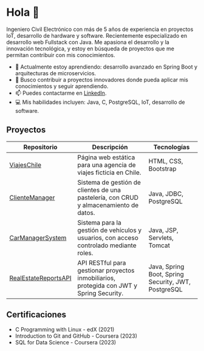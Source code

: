 # Hola 👋

Ingeniero Civil Electrónico con más de 5 años de experiencia en proyectos IoT, 
desarrollo de hardware y software. Recientemente especializado en desarrollo web 
Fullstack con Java. Me apasiona el desarrollo y la innovación tecnológica, y 
estoy en búsqueda de proyectos que me permitan contribuir con mis conocimientos.

- 🌱 Actualmente estoy aprendiendo: desarrollo avanzado en Spring Boot y arquitecturas de microservicios.
- 💼 Busco contribuir a proyectos innovadores donde pueda aplicar mis conocimientos y seguir aprendiendo.
- 📫 Puedes contactarme en [LinkedIn](https://www.linkedin.com/in/asmitmans).
- 💻 Mis habilidades incluyen: Java, C, PostgreSQL, IoT, desarrollo de software.

## Proyectos

| Repositorio              | Descripción                                              | Tecnologías                          |
|--------------------------|----------------------------------------------------------|--------------------------------------|
| [ViajesChile](https://github.com/asmitmans/ViajesChile)         | Página web estática para una agencia de viajes ficticia en Chile. | HTML, CSS, Bootstrap                 |
| [ClienteManager](https://github.com/asmitmans/ClienteManager)   | Sistema de gestión de clientes de una pastelería, con CRUD y almacenamiento de datos. | Java, JDBC, PostgreSQL                    |
| [CarManagerSystem](https://github.com/asmitmans/CarManagerSystem) | Sistema para la gestión de vehículos y usuarios, con acceso controlado mediante roles. | Java, JSP, Servlets, Tomcat          |
| [RealEstateReportsAPI](https://github.com/asmitmans/RealEstateReportsAPI) | API RESTful para gestionar proyectos inmobiliarios, protegida con JWT y Spring Security. | Java, Spring Boot, Spring Security, JWT, PostgreSQL   |

## Certificaciones

- C Programming with Linux - edX (2021)
- Introduction to Git and GitHub - Coursera (2023)
- SQL for Data Science - Coursera (2023)

